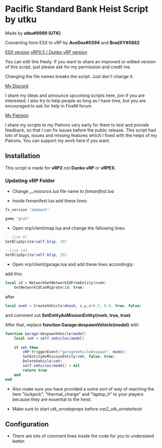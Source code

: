 # Pacific Standard Bank Heist Script by utku

Made by **utku#9999 (UTK)**

Converting form ESX to vRP by **AceDax#0394** and **BradXY#5882**

[ESX version](https://github.com/utkuali/pacificheist-ESX-)
[vRP0.5 / Dunko vRP version](https://github.com/utkuali/pacificheist-vRP)

You can edit this freely. If you want to share an improved or edited version of this script, just please ask for my permission and credit me.

Changing the file names breaks the script. Just don't change it.

[My Discord](https://discord.gg/yqHmvcr)

I share my ideas and announce upcoming scripts here, join if you are interested. I also try to help people as long as I have time, but you are encouraged to ask for help in FiveM forum.

[My Patreon](https://www.patreon.com/utkforeva)

I share my scripts to my Patrons very early for them to test and provide feedback, so that I can fix issues before the public release. This script had lots of bugs, issues and missing features which I fixed with the helps of my Patrons. You can support my work here if you want.

## Installation

This script is made for **vRP2** not **Dunko vRP** or **vRPEX**.

### Updating vRP Folder

- Change *__resource.lua* file name to *fxmanifest.lua*

- Inside fxmanifest.lua add these lines:

```lua
fx_version "adamant"

game "gta5"
```

- Open vrp/client/map.lua and change the fallowing lines:

```lua
-- line 87
SetBlipSprite(self.blip, 29)

--line 144
SetBlipSprite(self.blip, 29)
```

- Open vrp/client/garage.lua and add these lines accordingly:

add this:

```lua
local id = NetworkGetNetworkIdFromEntity(nveh)  
    SetNetworkIdCanMigrate(id, true)
```

after

```lua
local nveh = CreateVehicle(mhash, x,y,z+0.5, 0.0, true, false)
```

and comment out **SetEntityAsMissionEntity(nveh, true, true)**

After that, replace **function Garage:despawnVehicle(model)** with

```lua
function Garage:despawnVehicle(model)
    local veh = self.vehicles[model]
  
    if veh then
        vRP:triggerEvent("garageVehicleDespawn", model)
        SetEntityAsMissionEntity(veh, false, true)
        DeleteVehicle(veh)
        self.vehicles[model] = nil
        return true
    end
end
```

- Also make sure you have provided a some sort of way of reaching the item "lockpick", "thermal_charge" and "laptop_h" to your players because they are essential to the heist.

- Make sure to start *utk_ornateprops* before *vrp2_utk_ornateheist*

## Configuration

- There are lots of comment lines inside the code for you to understand better.
